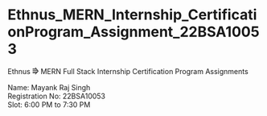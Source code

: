 # Ethnus_MERN_Internship_CertificationProgram_Assignment_22BSA10053
Ethnus ⭆ MERN Full Stack Internship Certification Program Assignments

Name: Mayank Raj Singh<br>
Registration No: 22BSA10053<br>
Slot: 6:00 PM to 7:30 PM
